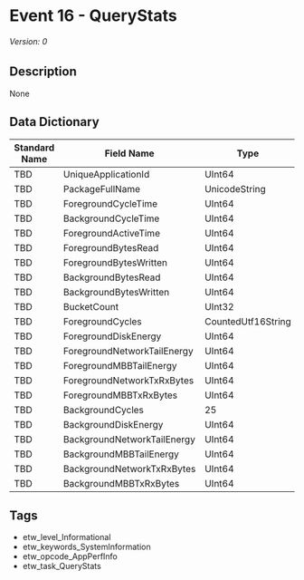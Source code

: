 # Event 16 - QueryStats
###### Version: 0

## Description
None

## Data Dictionary
|Standard Name|Field Name|Type|Description|Sample Value|
|---|---|---|---|---|
|TBD|UniqueApplicationId|UInt64|None|`None`|
|TBD|PackageFullName|UnicodeString|None|`None`|
|TBD|ForegroundCycleTime|UInt64|None|`None`|
|TBD|BackgroundCycleTime|UInt64|None|`None`|
|TBD|ForegroundActiveTime|UInt64|None|`None`|
|TBD|ForegroundBytesRead|UInt64|None|`None`|
|TBD|ForegroundBytesWritten|UInt64|None|`None`|
|TBD|BackgroundBytesRead|UInt64|None|`None`|
|TBD|BackgroundBytesWritten|UInt64|None|`None`|
|TBD|BucketCount|UInt32|None|`None`|
|TBD|ForegroundCycles|CountedUtf16String|None|`None`|
|TBD|ForegroundDiskEnergy|UInt64|None|`None`|
|TBD|ForegroundNetworkTailEnergy|UInt64|None|`None`|
|TBD|ForegroundMBBTailEnergy|UInt64|None|`None`|
|TBD|ForegroundNetworkTxRxBytes|UInt64|None|`None`|
|TBD|ForegroundMBBTxRxBytes|UInt64|None|`None`|
|TBD|BackgroundCycles|25|None|`None`|
|TBD|BackgroundDiskEnergy|UInt64|None|`None`|
|TBD|BackgroundNetworkTailEnergy|UInt64|None|`None`|
|TBD|BackgroundMBBTailEnergy|UInt64|None|`None`|
|TBD|BackgroundNetworkTxRxBytes|UInt64|None|`None`|
|TBD|BackgroundMBBTxRxBytes|UInt64|None|`None`|

## Tags
* etw_level_Informational
* etw_keywords_SystemInformation
* etw_opcode_AppPerfInfo
* etw_task_QueryStats